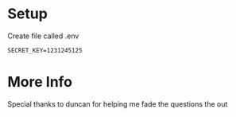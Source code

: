 # Setup
Create file called .env

    SECRET_KEY=1231245125


# More Info
Special thanks to duncan for helping me fade the questions the out